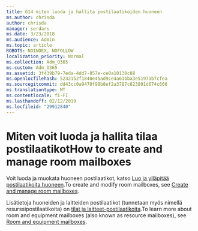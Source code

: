 ```yaml
---
title: 614 miten luoda ja hallita postilaatikoiden huoneen
ms.author: chrisda
author: chrisda
manager: serdars
ms.date: 3/23/2018
ms.audience: Admin
ms.topic: article
ROBOTS: NOINDEX, NOFOLLOW
localization_priority: Normal
ms.collection: Adm_O365
ms.custom: Adm_O365
ms.assetid: 3f439b79-7eda-4dd7-857e-ce0a10130c88
ms.openlocfilehash: 5232152f1840e45ad9ce4a63bba3e5197ab7cfea
ms.sourcegitcommit: dd43cc0a9470f98b8ef2a3787c823801d674c666
ms.translationtype: MT
ms.contentlocale: fi-FI
ms.lasthandoff: 02/12/2019
ms.locfileid: "29912840"
---
```

# <a name="how-to-create-and-manage-room-mailboxes"></a><span data-ttu-id="ae02f-102">Miten voit luoda ja hallita tilaa postilaatikot</span><span class="sxs-lookup"><span data-stu-id="ae02f-102">How to create and manage room mailboxes</span></span>

<span data-ttu-id="ae02f-103">Voit luoda ja muokata huoneen postilaatikot, katso [Luo ja ylläpitää postilaatikoita huoneen](https://technet.microsoft.com/library/jj215781.aspx).</span><span class="sxs-lookup"><span data-stu-id="ae02f-103">To create and modify room mailboxes, see [Create and manage room mailboxes](https://technet.microsoft.com/library/jj215781.aspx).</span></span>
  
<span data-ttu-id="ae02f-104">Lisätietoja huoneiden ja laitteiden postilaatikot (tunnetaan myös nimellä resurssipostilaatikoita) on [tilat ja laitteet-postilaatikoita](https://support.office.com/article/9f518a6d-1e2c-4d44-93f3-e19013a1552b).</span><span class="sxs-lookup"><span data-stu-id="ae02f-104">To learn more about room and equipment mailboxes (also known as resource mailboxes), see [Room and equipment mailboxes](https://support.office.com/article/9f518a6d-1e2c-4d44-93f3-e19013a1552b).</span></span>
  

